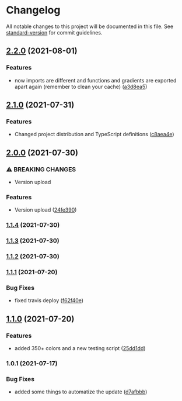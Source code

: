 # Changelog

All notable changes to this project will be documented in this file. See [standard-version](https://github.com/conventional-changelog/standard-version) for commit guidelines.

## [2.2.0](https://github.com/JebBarbas/jebcolors/compare/v2.1.0...v2.2.0) (2021-08-01)


### Features

* now imports are different and functions and gradients are exported apart again (remember to clean your cache) ([a3d8ea5](https://github.com/JebBarbas/jebcolors/commit/a3d8ea5657ee1ae07fa187765ce97a227b9f60ba))

## [2.1.0](https://github.com/JebBarbas/jebcolors/compare/v2.0.0...v2.1.0) (2021-07-31)


### Features

* Changed project distribution and TypeScript definitions ([c8aea4e](https://github.com/JebBarbas/jebcolors/commit/c8aea4e320f12531d080d81f98c473d6b99a450d))

## [2.0.0](https://github.com/JebBarbas/jebcolors/compare/v1.1.4...v2.0.0) (2021-07-30)


### ⚠ BREAKING CHANGES

* Version upload

### Features

* Version upload ([24fe390](https://github.com/JebBarbas/jebcolors/commit/24fe390d6ee5f01d76b46adeb09ff3239240d254))

### [1.1.4](https://github.com/JebBarbas/jebcolors/compare/v1.1.3...v1.1.4) (2021-07-30)

### [1.1.3](https://github.com/JebBarbas/jebcolors/compare/v1.1.2...v1.1.3) (2021-07-30)

### [1.1.2](https://github.com/JebBarbas/jebcolors/compare/v1.1.1...v1.1.2) (2021-07-30)

### [1.1.1](https://github.com/JebBarbas/jebcolors/compare/v1.1.0...v1.1.1) (2021-07-20)


### Bug Fixes

* fixed travis deploy ([f62f40e](https://github.com/JebBarbas/jebcolors/commit/f62f40e2b84fabe32e18716963ce639ce947c3a7))

## [1.1.0](https://github.com/JebBarbas/jebcolors/compare/v1.0.1...v1.1.0) (2021-07-20)


### Features

* added 350+ colors and a new testing script ([25dd1dd](https://github.com/JebBarbas/jebcolors/commit/25dd1ddfb1b45ea9bc810735b748d0c47f249da0))

### 1.0.1 (2021-07-17)


### Bug Fixes

* added some things to automatize the update ([d7afbbb](https://github.com/JebBarbas/jebcolors/commit/d7afbbbaadf27b370fda6b589f3396ea84d85670))
